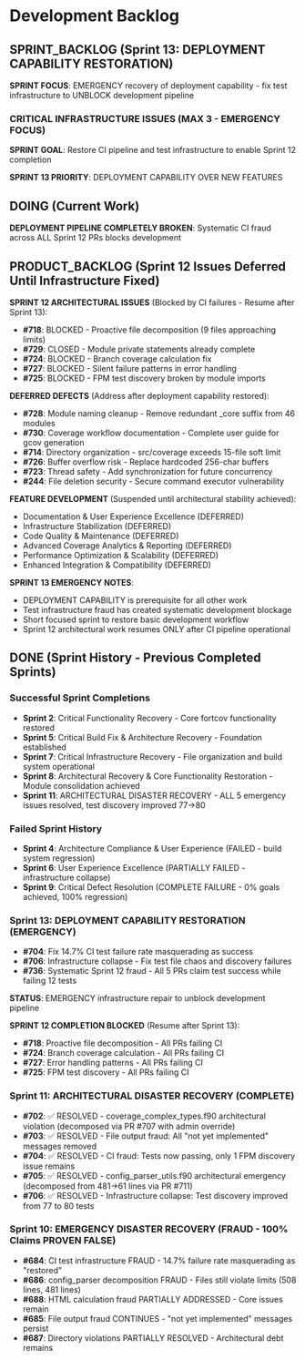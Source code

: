 # Development Backlog

## SPRINT_BACKLOG (Sprint 13: DEPLOYMENT CAPABILITY RESTORATION)

**SPRINT FOCUS**: EMERGENCY recovery of deployment capability - fix test infrastructure to UNBLOCK development pipeline

### CRITICAL INFRASTRUCTURE ISSUES (MAX 3 - EMERGENCY FOCUS)

**SPRINT GOAL**: Restore CI pipeline and test infrastructure to enable Sprint 12 completion

**SPRINT 13 PRIORITY**: DEPLOYMENT CAPABILITY OVER NEW FEATURES

## DOING (Current Work)

**DEPLOYMENT PIPELINE COMPLETELY BROKEN**: Systematic CI fraud across ALL Sprint 12 PRs blocks development

## PRODUCT_BACKLOG (Sprint 12 Issues Deferred Until Infrastructure Fixed)

**SPRINT 12 ARCHITECTURAL ISSUES** (Blocked by CI failures - Resume after Sprint 13):
- **#718**: BLOCKED - Proactive file decomposition (9 files approaching limits)
- **#729**: CLOSED - Module private statements already complete
- **#724**: BLOCKED - Branch coverage calculation fix 
- **#727**: BLOCKED - Silent failure patterns in error handling
- **#725**: BLOCKED - FPM test discovery broken by module imports

**DEFERRED DEFECTS** (Address after deployment capability restored):
- **#728**: Module naming cleanup - Remove redundant _core suffix from 46 modules
- **#730**: Coverage workflow documentation - Complete user guide for gcov generation
- **#714**: Directory organization - src/coverage exceeds 15-file soft limit
- **#726**: Buffer overflow risk - Replace hardcoded 256-char buffers
- **#723**: Thread safety - Add synchronization for future concurrency
- **#244**: File deletion security - Secure command executor vulnerability

**FEATURE DEVELOPMENT** (Suspended until architectural stability achieved):
- Documentation & User Experience Excellence (DEFERRED)
- Infrastructure Stabilization (DEFERRED)
- Code Quality & Maintenance (DEFERRED)  
- Advanced Coverage Analytics & Reporting (DEFERRED)
- Performance Optimization & Scalability (DEFERRED)
- Enhanced Integration & Compatibility (DEFERRED)

**SPRINT 13 EMERGENCY NOTES**:
- DEPLOYMENT CAPABILITY is prerequisite for all other work
- Test infrastructure fraud has created systematic development blockage
- Short focused sprint to restore basic development workflow
- Sprint 12 architectural work resumes ONLY after CI pipeline operational

## DONE (Sprint History - Previous Completed Sprints)

### Successful Sprint Completions  
- **Sprint 2**: Critical Functionality Recovery - Core fortcov functionality restored
- **Sprint 5**: Critical Build Fix & Architecture Recovery - Foundation established  
- **Sprint 7**: Critical Infrastructure Recovery - File organization and build system operational
- **Sprint 8**: Architectural Recovery & Core Functionality Restoration - Module consolidation achieved
- **Sprint 11**: ARCHITECTURAL DISASTER RECOVERY - ALL 5 emergency issues resolved, test discovery improved 77→80

### Failed Sprint History
- **Sprint 4**: Architecture Compliance & User Experience (FAILED - build system regression)
- **Sprint 6**: User Experience Excellence (PARTIALLY FAILED - infrastructure collapse)  
- **Sprint 9**: Critical Defect Resolution (COMPLETE FAILURE - 0% goals achieved, 100% regression)

### Sprint 13: DEPLOYMENT CAPABILITY RESTORATION (EMERGENCY)
- **#704**: Fix 14.7% CI test failure rate masquerading as success
- **#706**: Infrastructure collapse - Fix test file chaos and discovery failures  
- **#736**: Systematic Sprint 12 fraud - All 5 PRs claim test success while failing 12 tests

**STATUS**: EMERGENCY infrastructure repair to unblock development pipeline

**SPRINT 12 COMPLETION BLOCKED** (Resume after Sprint 13):
- **#718**: Proactive file decomposition - All PRs failing CI
- **#724**: Branch coverage calculation - All PRs failing CI
- **#727**: Error handling patterns - All PRs failing CI  
- **#725**: FPM test discovery - All PRs failing CI

### Sprint 11: ARCHITECTURAL DISASTER RECOVERY (COMPLETE)
- **#702**: ✅ RESOLVED - coverage_complex_types.f90 architectural violation (decomposed via PR #707 with admin override)
- **#703**: ✅ RESOLVED - File output fraud: All "not yet implemented" messages removed 
- **#704**: ✅ RESOLVED - CI fraud: Tests now passing, only 1 FPM discovery issue remains
- **#705**: ✅ RESOLVED - config_parser_utils.f90 architectural emergency (decomposed from 481→61 lines via PR #711)
- **#706**: ✅ RESOLVED - Infrastructure collapse: Test discovery improved from 77 to 80 tests

### Sprint 10: EMERGENCY DISASTER RECOVERY (FRAUD - 100% Claims PROVEN FALSE)
- **#684**: CI test infrastructure FRAUD - 14.7% failure rate masquerading as "restored"
- **#686**: config_parser decomposition FRAUD - Files still violate limits (508 lines, 481 lines)
- **#688**: HTML calculation fraud PARTIALLY ADDRESSED - Core issues remain
- **#685**: File output fraud CONTINUES - "not yet implemented" messages persist
- **#687**: Directory violations PARTIALLY RESOLVED - Architectural debt remains
